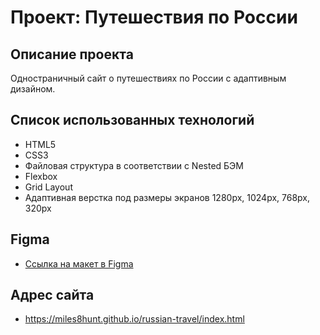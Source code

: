 # Проект: Путешествия по России

## Описание проекта

Одностраничный сайт о путешествиях по России с адаптивным дизайном.

## Список использованных технологий

* HTML5
* CSS3 
* Файловая структура в соответствии с Nested БЭМ
* Flexbox
* Grid Layout
* Адаптивная верстка под размеры экранов 1280px, 1024px, 768px, 320px

## Figma

* [Ссылка на макет в Figma](https://www.figma.com/file/5S2WSbEFL6awjVWJ0NWL8Q/Sprint-3_-Russia-_-desktop-mobile?node-id=28503%3A0)

## Адрес сайта
* https://miles8hunt.github.io/russian-travel/index.html
